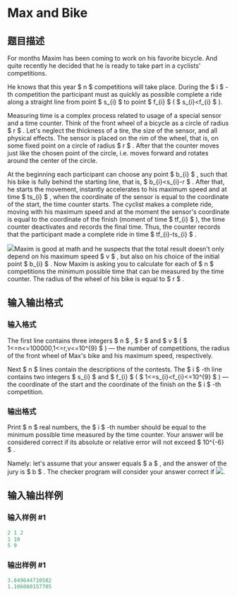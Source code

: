 # Max and Bike

## 题目描述

For months Maxim has been coming to work on his favorite bicycle. And quite recently he decided that he is ready to take part in a cyclists' competitions.

He knows that this year $ n $ competitions will take place. During the $ i $ -th competition the participant must as quickly as possible complete a ride along a straight line from point $ s_{i} $ to point $ f_{i} $ ( $ s_{i}&lt;f_{i} $ ).

Measuring time is a complex process related to usage of a special sensor and a time counter. Think of the front wheel of a bicycle as a circle of radius $ r $ . Let's neglect the thickness of a tire, the size of the sensor, and all physical effects. The sensor is placed on the rim of the wheel, that is, on some fixed point on a circle of radius $ r $ . After that the counter moves just like the chosen point of the circle, i.e. moves forward and rotates around the center of the circle.

At the beginning each participant can choose any point $ b_{i} $ , such that his bike is fully behind the starting line, that is, $ b_{i}&lt;s_{i}-r $ . After that, he starts the movement, instantly accelerates to his maximum speed and at time $ ts_{i} $ , when the coordinate of the sensor is equal to the coordinate of the start, the time counter starts. The cyclist makes a complete ride, moving with his maximum speed and at the moment the sensor's coordinate is equal to the coordinate of the finish (moment of time $ tf_{i} $ ), the time counter deactivates and records the final time. Thus, the counter records that the participant made a complete ride in time $ tf_{i}-ts_{i} $ .

![](https://cdn.luogu.com.cn/upload/vjudge_pic/CF594B/0da531a238dd82ea419c8ad0bc10a8e3fa696887.png)Maxim is good at math and he suspects that the total result doesn't only depend on his maximum speed $ v $ , but also on his choice of the initial point $ b_{i} $ . Now Maxim is asking you to calculate for each of $ n $ competitions the minimum possible time that can be measured by the time counter. The radius of the wheel of his bike is equal to $ r $ .

## 输入输出格式

### 输入格式

The first line contains three integers $ n $ , $ r $ and $ v $ ( $ 1<=n<=100000,1<=r,v<=10^{9} $ ) — the number of competitions, the radius of the front wheel of Max's bike and his maximum speed, respectively.

Next $ n $ lines contain the descriptions of the contests. The $ i $ -th line contains two integers $ s_{i} $ and $ f_{i} $ ( $ 1<=s_{i}&lt;f_{i}<=10^{9} $ ) — the coordinate of the start and the coordinate of the finish on the $ i $ -th competition.

### 输出格式

Print $ n $ real numbers, the $ i $ -th number should be equal to the minimum possible time measured by the time counter. Your answer will be considered correct if its absolute or relative error will not exceed $ 10^{-6} $ .

Namely: let's assume that your answer equals $ a $ , and the answer of the jury is $ b $ . The checker program will consider your answer correct if ![](https://cdn.luogu.com.cn/upload/vjudge_pic/CF594B/259203790d90e969d73ec841bd0673c1e8e7d69a.png).

## 输入输出样例

### 输入样例 #1

```cpp
2 1 2
1 10
5 9

```
### 输出样例 #1

```cpp
3.849644710502
1.106060157705

```
